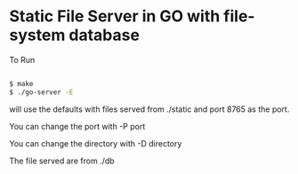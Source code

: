 # Static File Server in GO with file-system database

To Run

```bash

$ make
$ ./go-server -E

```

will use the defaults with files served from ./static and port 8765 as the port.

You can change the port with -P port

You can change the directory with -D directory

The file served are from  ./db


